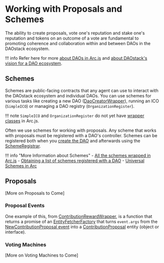 # Working with Proposals and Schemes

The ability to create proposals, vote one's reputation and stake one's reputation and tokens on an outcome of a vote are fundamental to promoting coherence and collaboration within and between DAOs in the DAOstack ecosystem.

!!! info
    Refer here for more [about DAOs in Arc.js](Daos) and [about DAOstack's vision for a DAO ecosystem](https://daostack.io/).

<a name="schemes"></a>
## Schemes

Schemes are public-facing contracts that any agent can use to interact with the DAOstack ecosystem and individual DAOs. You can use schemes for various tasks like creating a new DAO ([DaoCreatorWrapper](api/classes/DaoCreatorWrapper)), running an ICO (`SimpleICO`) or managing a DAO registry (`OrganizationRegister`).

!!! note
    `SimpleICO` and `OrganizationRegister` do not yet have [wrapper classes](Wrappers) in Arc.js.

Often we use schemes for working with proposals. Any scheme that works with proposals must be registered with a DAO's controller.  Schemes can be registered both when you [create the DAO](Daos#creatingDAOs) and afterwards using the [SchemeRegistrar](api/classes/SchemeRegistrarWrapper).  


!!! info "More Information about Schemes"
    - [All the schemes wrapped in Arc.js](Wrappers#wrappersByContractType)
    - [Obtaining a list of schemes registered with a DAO](Daos#gettingDaoSchemes)
    - [Universal Schemes in Arc](https://daostack.github.io/arc/contracts/universalSchemes/README/)
    

## Proposals
[More on Proposals to Come]

<a name="proposalevents"></a>
### Proposal Events
One example of this, from [ContributionRewardWrapper](api/classes/ContributionRewardWrapper), is a function that returns a promise of an [EntityFetcherFactory](api/README/#entityfetcherfactory) that turns `event.args` from the [NewContributionProposal event](api/classes/ContributionRewardWrapper#NewContributionProposal)
 into a [ContributionProposal](api/interfaces/ContributionProposal) entity (object or interface).

### Voting Machines
[More on Voting Machines to Come]
